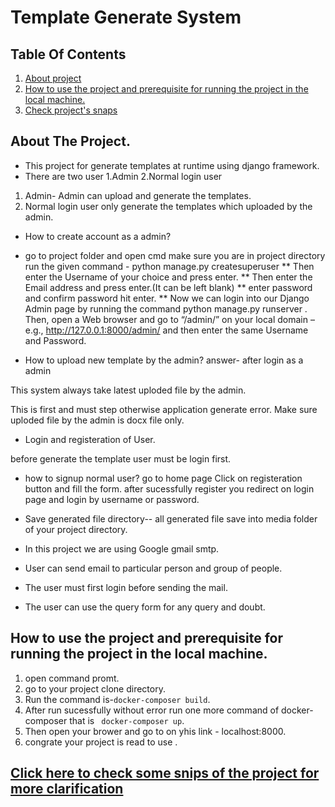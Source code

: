 # Template Generate System


## Table Of Contents
1. [About project](#desc)
2. [How to use the project and prerequisite for running the project in the local machine.](#desc1)
3. [Check project's snaps](#desc3)

<a name="desc"></a>
## About The Project.
* This project for generate templates at runtime using django framework. 
* There are two user 1.Admin 2.Normal login user 
1. Admin- Admin can upload and generate the templates.
2. Normal login user only generate the templates which uploaded by the admin.


* How to create account as a admin?
* go to project folder and open cmd make sure you are in project directory run the given command - python manage.py createsuperuser
 ** Then enter the Username of your choice and press enter.
 ** Then enter the Email address and press enter.(It can be left blank)
 ** enter password and confirm password hit enter.
 ** Now we can login into our Django Admin page by running the command python manage.py runserver . Then, open a Web browser and go to “/admin/” on your local domain – e.g., http://127.0.0.1:8000/admin/ and then enter the same Username and Password.
  
 * How to upload new template by the admin?
  answer- after login as a admin 
  
  
  
  
  
  This system always take latest uploded file by the admin.
  
  This is first and must step otherwise application generate error.
  Make sure uploded file by the admin is docx file only.
  
  * Login and registeration of User.

before generate the template user must be login first.
* how to signup normal user?
 go to home page
 Click on registeration button and fill the form.
 after sucessfully register you redirect on login page and login by username or password.
 
* Save generated file directory--
all generated file save into media folder of your project directory.


  
  
  
  
  
  
  
* In this project we are using Google gmail smtp. 
* User can send email to particular person and group of people.
* The user must first login before sending the mail.
* The user can use the query form for any query and doubt.
<a name="desc1"></a>
## How to use the project and prerequisite for running the project in the local machine.
1. open command promt.
2. go to your project clone directory.
3. Run the command is-``` docker-composer build ```.
4. After run sucessfully without error run one more command of docker-composer that is ``` docker-composer up```.
5. Then open your brower and go to on yhis link - localhost:8000.
6. congrate your project is read to use .





<a name="desc3"></a>
## [Click here to check some snips of the project for more clarification](https://drive.google.com/file/d/1X_jfxp6_zfAzN-OvaEj_RIVx5l59rB8a/view?usp=sharing)



